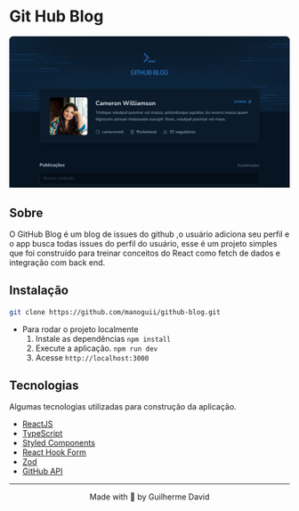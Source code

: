 # Git Hub Blog

<img
  alt='Imagem do projeto'
  src='public/github-blog.png'
/>

## Sobre

O GitHub Blog é um blog de issues do github ,o usuário adiciona seu perfil e o app busca todas issues do perfil do usuário, esse é um projeto simples que foi construído para treinar conceitos do React como fetch de dados e integração com back end.

## Instalação

```bash
git clone https://github.com/manoguii/github-blog.git
```

- Para rodar o projeto localmente
  1. Instale as dependências ```npm install```
  2. Execute a aplicação. ```npm run dev```
  3. Acesse `http://localhost:3000`

## Tecnologias

Algumas tecnologias utilizadas para construção da aplicação.

- [ReactJS](https://reactjs.org/)
- [TypeScript](https://www.typescriptlang.org/)
- [Styled Components](https://styled-components.com/)
- [React Hook Form](https://www.react-hook-form.com/)
- [Zod](https://zod.dev/)
- [GitHub API](https://docs.github.com/en/rest?apiVersion=2022-11-28)

---

<center>Made with 💙 by Guilherme David</center>
